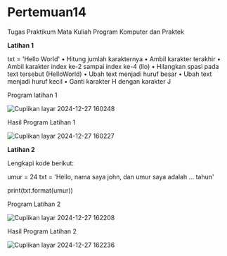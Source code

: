 # Pertemuan14
Tugas Praktikum Mata Kuliah Program Komputer dan Praktek

**Latihan 1**

txt = 'Hello World' • Hitung jumlah karakternya • Ambil karakter terakhir • Ambil karakter index ke-2 sampai index ke-4 (llo) • Hilangkan spasi pada text tersebut (HelloWorld) • Ubah text menjadi huruf besar • Ubah text menjadi huruf kecil • Ganti karakter H dengan karakter J

Program latihan 1 

![Cuplikan layar 2024-12-27 160248](https://github.com/user-attachments/assets/8f36d0e6-32dd-43e1-bd4e-6c4801fbf63d)

Hasil Program Latihan 1

![Cuplikan layar 2024-12-27 160227](https://github.com/user-attachments/assets/cac3fa8d-c456-4ff8-a58a-d013c3e17324)

**Latihan 2**

Lengkapi kode berikut:

umur = 24 txt = 'Hello, nama saya john, dan umur saya adalah ... tahun'

print(txt.format(umur))

Program Latihan 2 

![Cuplikan layar 2024-12-27 162208](https://github.com/user-attachments/assets/e7b3f430-86c5-4bce-9d6d-e46676f6d61f)

Hasil Program Latihan 2

![Cuplikan layar 2024-12-27 162236](https://github.com/user-attachments/assets/252ea000-b197-447c-b538-245db6882cec)




